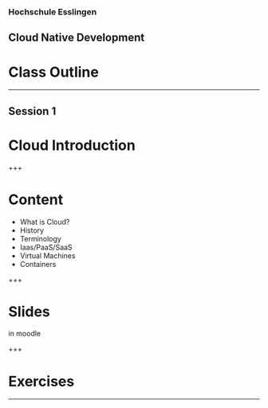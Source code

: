 
### Hochschule Esslingen

## Cloud Native Development

# Class Outline


---

## Session 1

# Cloud Introduction


+++

# Content

* What is Cloud?
* History
* Terminology
* Iaas/PaaS/SaaS
* Virtual Machines
* Containers

+++

# Slides

in moodle

+++

# Exercises



---